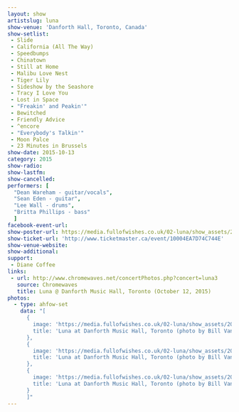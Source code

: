 ```yaml
---
layout: show
artistslug: luna
show-venue: 'Danforth Hall, Toronto, Canada'
show-setlist:
 - Slide
 - California (All The Way)
 - Speedbumps
 - Chinatown
 - Still at Home
 - Malibu Love Nest
 - Tiger Lily
 - Sideshow by the Seashore
 - Tracy I Love You
 - Lost in Space
 - "Freakin' and Peakin'"
 - Bewitched
 - Friendly Advice
 - ^encore
 - "Everybody's Talkin'"
 - Moon Palce
 - 23 Minutes in Brussels
show-date: 2015-10-13
category: 2015
show-radio:
show-lastfm:
show-cancelled:
performers: [
  "Dean Wareham - guitar/vocals",
  "Sean Eden - guitar",
  "Lee Wall - drums",
  "Britta Phillips - bass"
  ]
facebook-event-url:
show-poster-url: https://media.fullofwishes.co.uk/02-luna/show_assets/2015-10-13/2015-10-13-luna-toronto-poster.jpg
show-ticket-url: 'http://www.ticketmaster.ca/event/10004EA7D74C744E'
show-venue-website:
show-additional:
support:
 - Diane Coffee
links:
 - url: http://www.chromewaves.net/concertPhotos.php?concert=luna3
   source: Chromewaves
   title: Luna @ Danforth Music Hall, Toronto (October 12, 2015)
photos:
  - type: ahfow-set
    data: "[
      {
        image: 'https://media.fullofwishes.co.uk/02-luna/show_assets/2015-10-13/2015-10-13-luna-toronto-bill-01.jpg',
        title: 'Luna at Danforth Music Hall, Toronto (photo by Bill Van Der Ende)'
      },
      {
        image: 'https://media.fullofwishes.co.uk/02-luna/show_assets/2015-10-13/2015-10-13-luna-toronto-bill-02.jpg',
        title: 'Luna at Danforth Music Hall, Toronto (photo by Bill Van Der Ende)'
      },
      {
        image: 'https://media.fullofwishes.co.uk/02-luna/show_assets/2015-10-13/2015-10-13-luna-toronto-bill-03.jpg',
        title: 'Luna at Danforth Music Hall, Toronto (photo by Bill Van Der Ende)'
      }
      ]"
---
```

